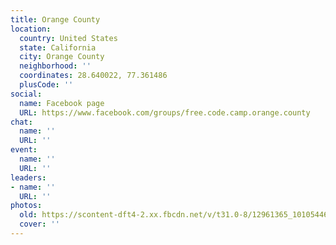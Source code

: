```yaml
---
title: Orange County
location:
  country: United States
  state: California
  city: Orange County
  neighborhood: ''
  coordinates: 28.640022, 77.361486
  plusCode: ''
social:
  name: Facebook page
  URL: https://www.facebook.com/groups/free.code.camp.orange.county
chat:
  name: ''
  URL: ''
event:
  name: ''
  URL: ''
leaders:
- name: ''
  URL: ''
photos:
  old: https://scontent-dft4-2.xx.fbcdn.net/v/t31.0-8/12961365_10105446661263986_5525931074285635905_o.jpg?oh=41a157cb001e881ea8570b364f2820ca&oe=59988A69
  cover: ''
---
```

